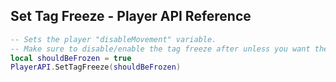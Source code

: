 ## Set Tag Freeze - Player API Reference
```lua
-- Sets the player "disableMovement" variable.
-- Make sure to disable/enable the tag freeze after unless you want the player to be infinitely frozen
local shouldBeFrozen = true
PlayerAPI.SetTagFreeze(shouldBeFrozen)
```